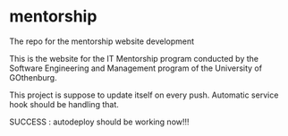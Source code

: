 mentorship
==========

The repo for the mentorship website development

This is the website for the IT Mentorship program conducted by the Software Engineering and Management program
of the University of GOthenburg.

This project is suppose to update itself on every push. Automatic service hook should be handling that.

SUCCESS : autodeploy should be working now!!!
